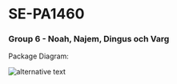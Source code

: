 # SE-PA1460

### Group 6 - Noah, Najem, Dingus och Varg


Package Diagram:

![alternative text](http://www.plantuml.com/plantuml/proxy?cache=no&src=https://raw.githubusercontent.com/NoahHakansson/SE-PA1460/main/architectDiagram.pu)

